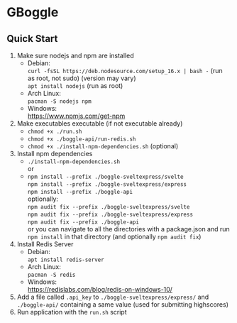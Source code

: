 # GBoggle

## Quick Start

1. Make sure nodejs and npm are installed
   - Debian:<br>
     `curl -fsSL https://deb.nodesource.com/setup_16.x | bash -` (run as root, not sudo) (version may vary)<br>
     `apt install nodejs` (run as root)
   - Arch Linux:<br>
     `pacman -S nodejs npm`
   - Windows:<br>
     https://www.npmjs.com/get-npm
2. Make executables executable (if not executable already)
   - `chmod +x ./run.sh`
   - `chmod +x ./boggle-api/run-redis.sh`
   - `chmod +x ./install-npm-dependencies.sh` (optional)
3. Install npm dependencies
   - `./install-npm-dependencies.sh`<br>
     or
   - `npm install --prefix ./boggle-sveltexpress/svelte`<br>
     `npm install --prefix ./boggle-sveltexpress/express`<br>
     `npm install --prefix ./boggle-api`<br>
     optionally:<br>
     `npm audit fix --prefix ./boggle-sveltexpress/svelte`<br>
     `npm audit fix --prefix ./boggle-sveltexpress/express`<br>
     `npm audit fix --prefix ./boggle-api`<br>
     or you can navigate to all the directories with a package.json and run `npm install` in that directory (and optionally `npm audit fix`)
4. Install Redis Server
   - Debian:<br>
     `apt install redis-server`
   - Arch Linux:<br>
     `pacman -S redis`
   - Windows:<br>
     https://redislabs.com/blog/redis-on-windows-10/
5. Add a file called `.api_key` to `./boggle-sveltexpress/express/` and `./boggle-api/` containing a same value (used for submitting highscores)
6. Run application with the `run.sh` script